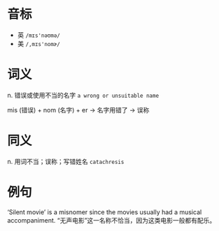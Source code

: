 # 音标

- 英 `/mɪs'nəʊmə/`
- 美 `/,mɪs'nomɚ/`

# 词义

n. 错误或使用不当的名字
`a wrong or unsuitable name`



mis (错误) + nom (名字) + er → 名字用错了 → 误称

# 同义

n. 用词不当；误称；写错姓名
`catachresis`

# 例句

‘Silent movie’ is a misnomer since the movies usually had a musical accompaniment.
“无声电影”这一名称不恰当，因为这类电影一般都有配乐。


